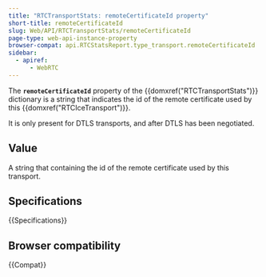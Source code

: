 ```yaml
---
title: "RTCTransportStats: remoteCertificateId property"
short-title: remoteCertificateId
slug: Web/API/RTCTransportStats/remoteCertificateId
page-type: web-api-instance-property
browser-compat: api.RTCStatsReport.type_transport.remoteCertificateId
sidebar:
  - apiref:
      - WebRTC
---
```


The **`remoteCertificateId`** property of the {{domxref("RTCTransportStats")}} dictionary is a string that indicates the id of the remote certificate used by this {{domxref("RTCIceTransport")}}.

It is only present for DTLS transports, and after DTLS has been negotiated.

## Value

A string that containing the id of the remote certificate used by this transport.

## Specifications

{{Specifications}}

## Browser compatibility

{{Compat}}
